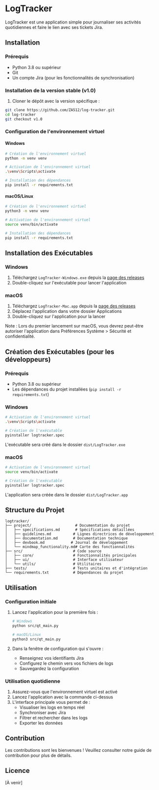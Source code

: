 # LogTracker

LogTracker est une application simple pour journaliser ses activités quotidiennes et faire le lien avec ses tickets Jira.

## Installation

### Prérequis
- Python 3.8 ou supérieur
- Git
- Un compte Jira (pour les fonctionnalités de synchronisation)

### Installation de la version stable (v1.0)

1. Cloner le dépôt avec la version spécifique :
```bash
git clone https://github.com/ZA512/log-tracker.git
cd log-tracker
git checkout v1.0
```

### Configuration de l'environnement virtuel

#### Windows
```bash
# Création de l'environnement virtuel
python -m venv venv

# Activation de l'environnement virtuel
.\venv\Scripts\activate

# Installation des dépendances
pip install -r requirements.txt
```

#### macOS/Linux
```bash
# Création de l'environnement virtuel
python3 -m venv venv

# Activation de l'environnement virtuel
source venv/bin/activate

# Installation des dépendances
pip install -r requirements.txt
```

## Installation des Exécutables

### Windows
1. Téléchargez `LogTracker-Windows.exe` depuis la [page des releases](https://github.com/ZA512/log-tracker/releases)
2. Double-cliquez sur l'exécutable pour lancer l'application

### macOS
1. Téléchargez `LogTracker-Mac.app` depuis la [page des releases](https://github.com/ZA512/log-tracker/releases)
2. Déplacez l'application dans votre dossier Applications
3. Double-cliquez sur l'application pour la lancer

Note : Lors du premier lancement sur macOS, vous devrez peut-être autoriser l'application dans Préférences Système > Sécurité et confidentialité.

## Création des Exécutables (pour les développeurs)

### Prérequis
- Python 3.8 ou supérieur
- Les dépendances du projet installées (`pip install -r requirements.txt`)

### Windows
```bash
# Activation de l'environnement virtuel
.\venv\Scripts\activate

# Création de l'exécutable
pyinstaller logtracker.spec
```
L'exécutable sera créé dans le dossier `dist/LogTracker.exe`

### macOS
```bash
# Activation de l'environnement virtuel
source venv/bin/activate

# Création de l'exécutable
pyinstaller logtracker.spec
```
L'application sera créée dans le dossier `dist/LogTracker.app`

## Structure du Projet

```
logtracker/
├── project/                    # Documentation du projet
│   ├── specifications.md       # Spécifications détaillées
│   ├── guidelines.md          # Lignes directrices de développement
│   ├── documentation.md       # Documentation technique
│   ├── devbook.md            # Journal de développement
│   └── mindmap_functionality.md# Carte des fonctionnalités
├── src/                       # Code source
│   ├── core/                  # Fonctionnalités principales
│   ├── ui/                    # Interface utilisateur
│   └── utils/                 # Utilitaires
├── tests/                     # Tests unitaires et d'intégration
└── requirements.txt           # Dépendances du projet
```

## Utilisation

### Configuration initiale
1. Lancez l'application pour la première fois :
   ```bash
   # Windows
   python src/qt_main.py

   # macOS/Linux
   python3 src/qt_main.py
   ```

2. Dans la fenêtre de configuration qui s'ouvre :
   - Renseignez vos identifiants Jira
   - Configurez le chemin vers vos fichiers de logs
   - Sauvegardez la configuration

### Utilisation quotidienne
1. Assurez-vous que l'environnement virtuel est activé
2. Lancez l'application avec la commande ci-dessus
3. L'interface principale vous permet de :
   - Visualiser les logs en temps réel
   - Synchroniser avec Jira
   - Filtrer et rechercher dans les logs
   - Exporter les données

## Contribution

Les contributions sont les bienvenues ! Veuillez consulter notre guide de contribution pour plus de détails.

## Licence

[À venir]
